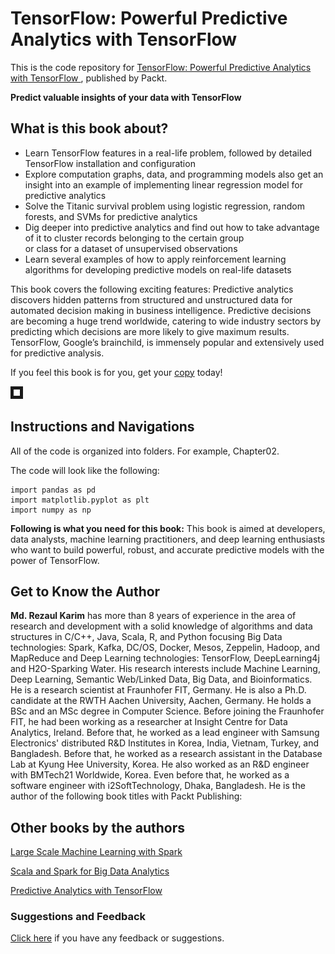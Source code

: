 # TensorFlow: Powerful Predictive Analytics with TensorFlow	

<a href="https://prod.packtpub.com/in/big-data-and-business-intelligence/tensorflow-powerful-predictive-analytics-tensorflow?utm_source=github&utm_medium=repository&utm_campaign="><img src="https://prod.packtpub.com/media/catalog/product/cache/ecd051e9670bd57df35c8f0b122d8aea/c/o/cover_10473.png" alt="" height="256px" align="right"></a>

This is the code repository for [TensorFlow: Powerful Predictive Analytics with TensorFlow	](https://prod.packtpub.com/in/big-data-and-business-intelligence/tensorflow-powerful-predictive-analytics-tensorflow?utm_source=github&utm_medium=repository&utm_campaign=), published by Packt.

**Predict valuable insights of your data with TensorFlow**

## What is this book about?
* Learn TensorFlow features in a real-life problem, followed by detailed TensorFlow installation and configuration
* Explore computation graphs, data, and programming models also get an insight into an example of implementing linear regression 
  model for predictive analytics
* Solve the Titanic survival problem using logistic regression, random forests, and SVMs for predictive analytics
* Dig deeper into predictive analytics and find out how to take advantage of it to cluster records belonging to the certain group   
  or class for a dataset of unsupervised observations
* Learn several examples of how to apply reinforcement learning algorithms for developing predictive models on real-life datasets

This book covers the following exciting features:
Predictive analytics discovers hidden patterns from structured and unstructured data for automated decision making in business intelligence. Predictive decisions are becoming a huge trend worldwide, catering to wide industry sectors by predicting which decisions are more likely to give maximum results. TensorFlow, Google’s brainchild, is immensely popular and extensively used for predictive analysis.

If you feel this book is for you, get your [copy](https://www.amazon.com/dp/1789136911) today!

<a href="https://www.packtpub.com/?utm_source=github&utm_medium=banner&utm_campaign=GitHubBanner"><img src="https://raw.githubusercontent.com/PacktPublishing/GitHub/master/GitHub.png" 
alt="https://www.packtpub.com/" border="5" /></a>

## Instructions and Navigations
All of the code is organized into folders. For example, Chapter02.

The code will look like the following:
```
import pandas as pd
import matplotlib.pyplot as plt
import numpy as np
```

**Following is what you need for this book:**
This book is aimed at developers, data analysts, machine learning practitioners, and deep learning enthusiasts who want to build powerful, robust, and accurate predictive models with the power of TensorFlow.


## Get to Know the Author
**Md. Rezaul Karim**
has more than 8 years of experience in the area of research and development with a solid knowledge of algorithms and data structures in C/C++, Java, Scala, R, and Python focusing Big Data technologies: Spark, Kafka, DC/OS, Docker, Mesos, Zeppelin, Hadoop, and MapReduce and Deep Learning technologies: TensorFlow, DeepLearning4j and H2O-Sparking Water. His research interests include Machine Learning, Deep Learning, Semantic Web/Linked Data, Big Data, and Bioinformatics. He is a research scientist at Fraunhofer FIT, Germany. He is also a Ph.D. candidate at the RWTH Aachen University, Aachen, Germany. He holds a BSc and an MSc degree in Computer Science. Before joining the Fraunhofer FIT, he had been working as a researcher at Insight Centre for Data Analytics, Ireland. Before that, he worked as a lead engineer with Samsung Electronics' distributed R&D Institutes in Korea, India, Vietnam, Turkey, and Bangladesh. Before that, he worked as a research assistant in the Database Lab at Kyung Hee University, Korea. He also worked as an R&D engineer with BMTech21 Worldwide, Korea. Even before that, he worked as a software engineer with i2SoftTechnology, Dhaka, Bangladesh. He is the author of the following book titles with Packt Publishing:

## Other books by the authors
[Large Scale Machine Learning with Spark ](https://prod.packtpub.com/in/big-data-and-business-intelligence/large-scale-machine-learning-spark?utm_source=github&utm_medium=repository&utm_campaign=)

[Scala and Spark for Big Data Analytics ](https://prod.packtpub.com/in/big-data-and-business-intelligence/scala-and-spark-big-data-analytics?utm_source=github&utm_medium=repository&utm_campaign=)

[Predictive Analytics with TensorFlow ](https://prod.packtpub.com/in/big-data-and-business-intelligence/predictive-analytics-tensorflow?utm_source=github&utm_medium=repository&utm_campaign=)


### Suggestions and Feedback
[Click here](https://docs.google.com/forms/d/e/1FAIpQLSdy7dATC6QmEL81FIUuymZ0Wy9vH1jHkvpY57OiMeKGqib_Ow/viewform) if you have any feedback or suggestions.


